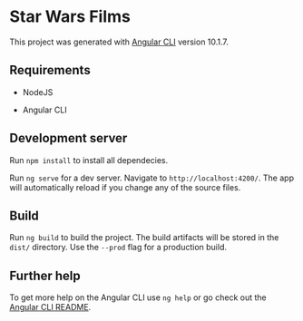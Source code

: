 # Star Wars Films

This project was generated with [Angular CLI](https://github.com/angular/angular-cli) version 10.1.7.

## Requirements

- NodeJS

- Angular CLI

## Development server

Run `npm install` to install all dependecies.

Run `ng serve` for a dev server. Navigate to `http://localhost:4200/`. The app will automatically reload if you change any of the source files.

## Build

Run `ng build` to build the project. The build artifacts will be stored in the `dist/` directory. Use the `--prod` flag for a production build.

## Further help

To get more help on the Angular CLI use `ng help` or go check out the [Angular CLI README](https://github.com/angular/angular-cli/blob/master/README.md).
